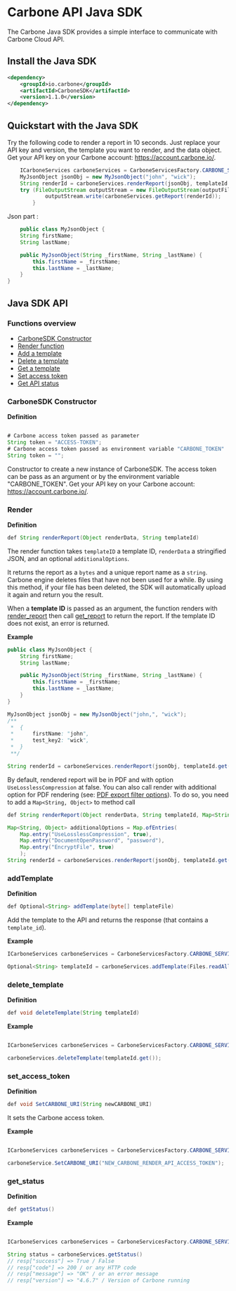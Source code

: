 # Carbone API Java SDK

The Carbone Java SDK provides a simple interface to communicate with Carbone Cloud API.

## Install the Java SDK

```xml
<dependency>
    <groupId>io.carbone</groupId>
    <artifactId>CarboneSDK</artifactId>
    <version>1.1.0</version>
</dependency>
```

## Quickstart with the Java SDK

Try the following code to render a report in 10 seconds. Just replace your API key and version, the template you want to render, and the data object. Get your API key on your Carbone account: https://account.carbone.io/.

```java
    ICarboneServices carboneServices = CarboneServicesFactory.CARBONE_SERVICES_FACTORY_INSTANCE.create(apiKey, version);
    MyJsonObject jsonObj = new MyJsonObject("john", "wick");
    String renderId = carboneServices.renderReport(jsonObj, templateId.get());
    try (FileOutputStream outputStream = new FileOutputStream(outputFile)) {
            outputStream.write(carboneServices.getReport(renderId));
        }
```
Json part : 

```java
    public class MyJsonObject {
    String firstName;
    String lastName;

    public MyJsonObject(String _firstName, String _lastName) {
        this.firstName = _firstName;
        this.lastName = _lastName;
    }
}
```

## Java SDK API

### Functions overview

- [CarboneSDK Constructor](#carbonesdk-constructor)
- [Render function](#render)
- [Add a template](#add_template)
- [Delete a template](#delete_template)
- [Get a template](#get_template)
- [Set access token](#set_access_token)
- [Get API status](#get_status)

### CarboneSDK Constructor
**Definition**
```java

# Carbone access token passed as parameter
String token = "ACCESS-TOKEN";
# Carbone access token passed as environment variable "CARBONE_TOKEN"
String token = "";
```
Constructor to create a new instance of CarboneSDK.
The access token can be pass as an argument or by the environment variable "CARBONE_TOKEN".
Get your API key on your Carbone account: https://account.carbone.io/.

### Render
**Definition**
```java
def String renderReport(Object renderData, String templateId)
```
The render function takes `templateID` a template ID, `renderData` a stringified JSON, and an optional `additionalOptions`.

It returns the report as a `bytes` and a unique report name as a `string`. Carbone engine deletes files that have not been used for a while. By using this method, if your file has been deleted, the SDK will automatically upload it again and return you the result.

When a **template ID** is passed as an argument, the function renders with [render_report](#render_report) then call [get_report](#get_report) to return the report. If the template ID does not exist, an error is returned.

**Example**


```java
public class MyJsonObject {
    String firstName;
    String lastName;

    public MyJsonObject(String _firstName, String _lastName) {
        this.firstName = _firstName;
        this.lastName = _lastName;
    }
}
```

```java
MyJsonObject jsonObj = new MyJsonObject("john,", "wick");
/**
 *  {
 *      firstName: "john",
 *      test_key2: "wick",
 *  }
 **/

String renderId = carboneServices.renderReport(jsonObj, templateId.get());
```

By default, rendered report will be in PDF and with option `UseLosslessCompression` at false.
You can also call render with additional option for PDF rendering (see: [PDF export filter options](https://carbone.io/api-reference.html#pdf-export-filter-options)).
To do so, you need to add a `Map<String, Object>` to method call 

```java
def String renderReport(Object renderData, String templateId, Map<String, Object> additionalOptions)
```

```java
Map<String, Object> additionalOptions = Map.ofEntries(
    Map.entry("UseLosslessCompression", true),
    Map.entry("DocumentOpenPassword", "password"),
    Map.entry("EncryptFile", true)
    );
String renderId = carboneServices.renderReport(jsonObj, templateId.get(), additionalOptions);
```

### addTemplate
**Definition**
```java
def Optional<String> addTemplate(byte[] templateFile)
```
Add the template to the API and returns the response (that contains a `template_id`).

**Example**

```java
ICarboneServices carboneServices = CarboneServicesFactory.CARBONE_SERVICES_FACTORY_INSTANCE.create(apiKey, version);

Optional<String> templateId = carboneServices.addTemplate(Files.readAllBytes(testFilePath));
```

### delete_template
**Definition**

```java
def void deleteTemplate(String templateId)
```
**Example**
```java

ICarboneServices carboneServices = CarboneServicesFactory.CARBONE_SERVICES_FACTORY_INSTANCE.create(apiKey, version);

carboneServices.deleteTemplate(templateId.get());
```

### set_access_token
**Definition**
```java
def void SetCARBONE_URI(String newCARBONE_URI)
```
It sets the Carbone access token.

**Example**
```java

ICarboneServices carboneServices = CarboneServicesFactory.CARBONE_SERVICES_FACTORY_INSTANCE.create(apiKey, version);

carboneService.SetCARBONE_URI("NEW_CARBONE_RENDER_API_ACCESS_TOKEN");
```
### get_status
**Definition**

```java
def getStatus()
```

**Example**
```java

ICarboneServices carboneServices = CarboneServicesFactory.CARBONE_SERVICES_FACTORY_INSTANCE.create(apiKey, version);

String status = carboneServices.getStatus()
// resp["success"] => True / False
// resp["code"] => 200 / or any HTTP code
// resp["message"] => "OK" / or an error message
// resp["version"] => "4.6.7" / Version of Carbone running
```